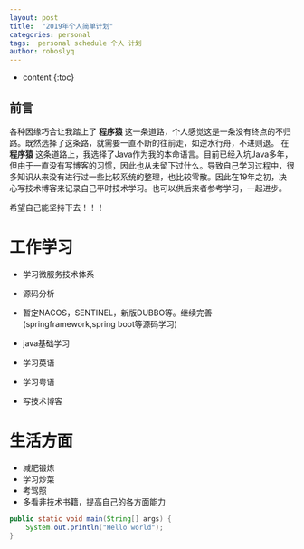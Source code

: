 ```yaml
---
layout: post
title:  "2019年个人简单计划"
categories: personal
tags:  personal schedule 个人 计划  
author: roboslyq
---
```


* content
{:toc}

## 前言

各种因缘巧合让我踏上了 **程序猿** 这一条道路，个人感觉这是一条没有终点的不归路。既然选择了这条路，就需要一直不断的往前走，如逆水行舟，不进则退。
在 **程序猿** 这条道路上，我选择了Java作为我的本命语言。目前已经入坑Java多年，但由于一直没有写博客的习惯，因此也从未留下过什么。导致自己学习过程中，很多知识从来没有进行过一些比较系统的整理，也比较零散。因此在19年之初，决心写技术博客来记录自己平时技术学习。也可以供后来者参考学习，一起进步。

希望自己能坚持下去！！！

# 工作学习
* 学习微服务技术体系
* 源码分析
* 暂定NACOS，SENTINEL，新版DUBBO等。继续完善(springframework,spring boot等源码学习)
* java基础学习
* 学习英语
* 学习粤语

* 写技术博客

# 生活方面
* 减肥锻炼
* 学习炒菜
* 考驾照
* 多看非技术书籍，提高自己的各方面能力

```java
public static void main(String[] args) {
    System.out.println("Hello world");
}

```
